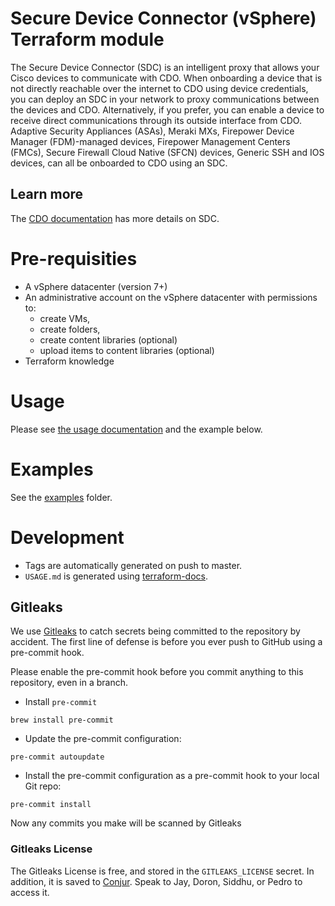 # Secure Device Connector (vSphere) Terraform module

The Secure Device Connector (SDC) is an intelligent proxy that allows your Cisco devices to communicate with CDO. When onboarding a device that is not directly reachable over the internet to CDO using device credentials, you can deploy an SDC in your network to proxy communications between the devices and CDO. Alternatively, if you prefer, you can enable a device to receive direct communications through its outside interface from CDO. Adaptive Security Appliances (ASAs), Meraki MXs, Firepower Device Manager (FDM)-managed devices, Firepower Management Centers (FMCs), Secure Firewall Cloud Native (SFCN) devices, Generic SSH and IOS devices, can all be onboarded to CDO using an SDC.

## Learn more
The [CDO documentation](https://docs.defenseorchestrator.com/#!c-secure-device-connector-sdc.html?highlight=SDC) has more details on SDC.

# Pre-requisities
- A vSphere datacenter (version 7+)
- An administrative account on the vSphere datacenter with permissions to:
    - create VMs, 
    - create folders, 
    - create content libraries (optional)
    - upload items to content libraries (optional)
- Terraform knowledge

# Usage
Please see [the usage documentation](USAGE.md) and the example below.

# Examples

See the [examples](examples) folder.

# Development
- Tags are automatically generated on push to master.
- `USAGE.md` is generated using [terraform-docs](https://github.com/terraform-docs/terraform-docs).

## Gitleaks

We use [Gitleaks](https://github.com/gitleaks/gitleaks) to catch secrets being committed to the repository by accident. The first line of defense is before you ever push to GitHub using a pre-commit hook.

Please enable the pre-commit hook before you commit anything to this repository, even in a branch.

- Install `pre-commit`
```
brew install pre-commit
```
- Update the pre-commit configuration:
```
pre-commit autoupdate
```
- Install the pre-commit configuration as a pre-commit hook to your local Git repo:
```
pre-commit install
```

Now any commits you make will be scanned by Gitleaks

### Gitleaks License

The Gitleaks License is free, and stored in the `GITLEAKS_LICENSE` secret. In addition, it is saved to [Conjur](https://secrets.cisco.com/conjur/nonprod/eng/cdo/gitleaks-license). Speak to Jay, Doron, Siddhu, or Pedro to access it.